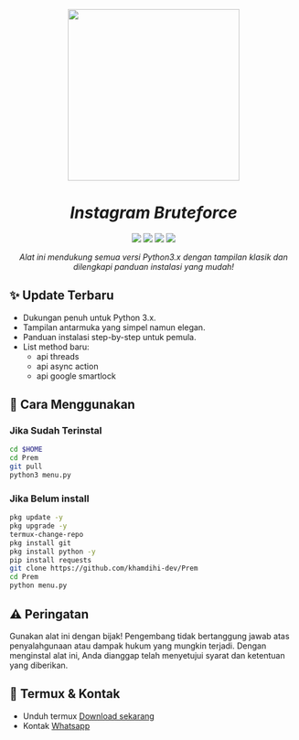 <p align="center">
  <img src="https://gifdb.com/images/high/glitching-hacker-hub-biwszmcveudzaori.gif" width="300"/>
</p>

<h1 align="center">
  <b><i>Instagram Bruteforce</i></b>
</h1>

<div align="center">
  <img src="https://img.shields.io/badge/Author-KhamdihiDev-green?style=for-the-badge">
  <img src="https://img.shields.io/badge/Written%20In-Python3.x-blue?style=for-the-badge">
  <img src="https://img.shields.io/badge/Open%20Source-No-yellow?style=for-the-badge">
  <img src="https://img.shields.io/badge/Premium-Yes-red?style=for-the-badge">
</div>

<p align="center">
  <i>Alat ini mendukung semua versi Python3.x dengan tampilan klasik dan dilengkapi panduan instalasi yang mudah!</i>
</p>

## ✨ **Update Terbaru**
- Dukungan penuh untuk Python 3.x.
- Tampilan antarmuka yang simpel namun elegan.
- Panduan instalasi step-by-step untuk pemula.
- List method baru:
  - api threads
  - api async action
  - api google smartlock

## 🚀 **Cara Menggunakan**

### **Jika Sudah Terinstal**
```bash
cd $HOME
cd Prem
git pull
python3 menu.py
```
### **Jika Belum install**
```bash
pkg update -y
pkg upgrade -y
termux-change-repo
pkg install git
pkg install python -y
pip install requests
git clone https://github.com/khamdihi-dev/Prem
cd Prem
python menu.py
```
## ⚠️ Peringatan
Gunakan alat ini dengan bijak!
Pengembang tidak bertanggung jawab atas penyalahgunaan atau dampak hukum yang mungkin terjadi. Dengan menginstal alat ini, Anda dianggap telah menyetujui syarat dan ketentuan yang diberikan.

## 📱 Termux & Kontak
<ul>
  <li>Unduh termux <a href='https://f-droid.org/repo/com.termux_1020.apk'>Download sekarang</a></li>
  <li>Kontak <a href='https://wa.me/+6283853140469'>Whatsapp</a></li>
</ul>
